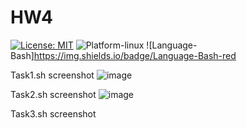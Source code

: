 # HW4

[![License: MIT](https://img.shields.io/badge/License-MIT-yellow.svg)](https://opensource.org/licenses/MIT) ![Platform-linux](https://img.shields.io/badge/Platform-Linux-orange)
![Language-Bash]https://img.shields.io/badge/Language-Bash-red


Task1.sh screenshot
![image](https://github.com/user-attachments/assets/14251157-1dc5-44cb-9669-0023bd6edc57)


Task2.sh screenshot
![image](https://github.com/user-attachments/assets/2ca0dfee-36c8-4a84-a117-c3978272fcaf)

Task3.sh screenshot

